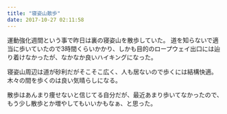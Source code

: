 ```yaml
---
title: "寝姿山散歩"
date: 2017-10-27 02:11:58
---
```


運動強化週間という事で昨日は裏の寝姿山を散歩していた。
道を知らないで適当に歩いていたので3時間くらいかかり、しかも目的のロープウェイ出口には辿り着けなかったが、なかなか良いハイキングになった。

寝姿山周辺は道が砂利だがそこそこ広く、人も居ないので歩くには結構快適。
木々の間を歩くのは良い気晴らしになる。

散歩はあんまり痩せないと信じてる自分だが、最近あまり歩いてなかったので、もう少し散歩とか増やしてもいいかもなぁ、と思った。
